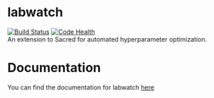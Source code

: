 # labwatch
[![Build Status](https://travis-ci.org/automl/labwatch.svg?branch=master)](https://travis-ci.org/automl/labwatch)
[![Code Health](https://landscape.io/github/automl/labwatch/master/landscape.svg?style=flat-square)](https://landscape.io/github/automl/labwatch/master)
<br />
An extension to Sacred for automated hyperparameter optimization.

# Documentation
You can find the documentation for labwatch [here](https://automl.github.io/labwatch/)
